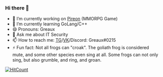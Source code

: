 ### Hi there 👋

- 🔭 I’m currently working on [Pireon](https://pireon.pro) (MMORPG Game)
- 🌱 I’m currently learning GoLang/C++
- 😄 Pronouns: Greaux
- 💬 Ask me about IT Security
- 📫 How to reach me: [TG](https://t.me/greaux)/[VK](https://vk.com/greaux)/Discord: Greaux#0215
- ⚡ Fun fact: Not all frogs can "croak". The goliath frog is considered mute, and some other species even sing at all. Some frogs can not only sing, but also grumble, and ring, and groan.
<!--
**Greaux/greaux** is a ✨ _special_ ✨ repository because its `README.md` (this file) appears on your GitHub profile.

[![Telegram]()](https://t.me/greaux)

Here are some ideas to get you started:

- 🔭 I’m currently working on ...
- 🌱 I’m currently learning ...
- 👯 I’m looking to collaborate on ...
- 🤔 I’m looking for help with ...
- 💬 Ask me about ...
- 📫 How to reach me: ...
- 😄 Pronouns: ...
- ⚡ Fun fact: ...
-->
[![HitCount](http://hits.dwyl.com/greaux/greaux/greaux.svg)](http://hits.dwyl.com/greaux/greaux/greaux)

